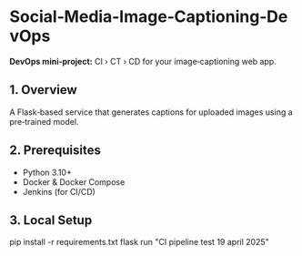 # Social‑Media‑Image‑Captioning‑DevOps

**DevOps mini‑project:** CI › CT › CD for your image‑captioning web app.

## 1. Overview
A Flask‑based service that generates captions for uploaded images using a pre‑trained model.

## 2. Prerequisites
- Python 3.10+
- Docker & Docker Compose
- Jenkins (for CI/CD)

## 3. Local Setup
pip install -r requirements.txt
flask run
"CI pipeline test 19 april 2025" 
